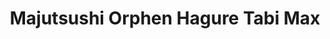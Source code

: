 --- 
title: "Majutsushi Orphen Hagure Tabi Max"
publishdate: "2019-4-1T16:48:46+02:00"
src: "https://365manga.net/manga/majutsushi-orphen-hagure-tabi-max"
image: "https://data.365manga.net/images/thumbnails/24344-majutsushi-orphen-hagure-tabi-max.jpg"
description: "Taken From Izumo No Ryuu: It seems some killing machines have woken up, and want to destroy every sorcerer on the planet! But Orphen isn't allowed to die, so he must stop their evil plot. This is a side story to the first orphen manga, but you don't have to know much about the Orphen universe, so go ahead, read on!"
---